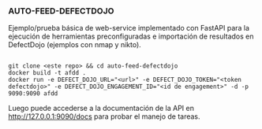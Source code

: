 ### AUTO-FEED-DEFECTDOJO

Ejemplo/prueba básica de web-service implementado con FastAPI para la ejecución de herramientas preconfiguradas e importación de resultados en DefectDojo (ejemplos con nmap y nikto).

```

git clone <este repo> && cd auto-feed-defectdojo
docker build -t afdd .
docker run -e DEFECT_DOJO_URL="<url>" -e DEFECT_DOJO_TOKEN="<token defectdojo>" -e DEFECT_DOJO_ENGAGEMENT_ID="<id de engagement>" -d -p 9090:9090 afdd

```

Luego puede accederse a la documentación de la API en http://127.0.0.1:9090/docs para probar el manejo de tareas.

